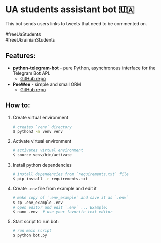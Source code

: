 # UA students assistant bot 🇺🇦

This bot sends users links to tweets that need to be commented on.</br></br>
#freeUaStudents</br>
#freeUkrainianStudents

## Features:
* **python-telegram-bot** - pure Python, asynchronous interface for the Telegram Bot API.
  * [GitHub repo](https://github.com/python-telegram-bot/python-telegram-bot)
* **PeeWee** - simple and small ORM
  * [GitHub repo](https://github.com/coleifer/peewee/blob/master/docs/index.rst)

## How to:

1. Create virtual environment
    ```bash
    # creates `venv` directory
    $ python3 -m venv venv
    ```

2. Activate virtual environment
   ```bash
   # activates virtual environment
   $ source venv/bin/activate
   ```

3. Install python dependencies
   ```bash
   # install dependencies from `requirements.txt` file
   $ pip install -r requirements.txt
   ```

4. Create `.env` file from example and edit it
   ```bash
   # make copy of `.env_example` and save it as `.env` 
   $ cp .env_example .env
   # open editor and edit `.env` ... Example:
   $ nano .env  # use your favorite text editor
   ```
   
5. Start script to run bot:
   ```bash
   # run main script
   $ python bot.py
   ```
